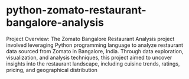 # python-zomato-restaurant-bangalore-analysis
Project Overview: The Zomato Bangalore Restaurant Analysis project involved leveraging Python programming language to analyze restaurant data sourced from Zomato in Bangalore, India. Through data exploration, visualization, and analysis techniques, this project aimed to uncover insights into the restaurant landscape, including cuisine trends, ratings, pricing, and geographical distribution
